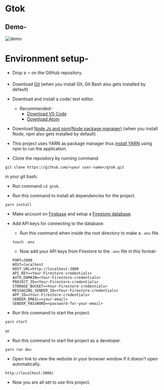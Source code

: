 # Gtok

## Demo-
![demo](assets/demo.gif)

# Environment setup-
* Drop a :star: on the GitHub repository.  

* Download [Git](https://git-scm.com/downloads) (when you install Git, Git Bash also gets installed by default)  

* Download and install a code/ text editor.
    - Recommended-
        - [Download VS Code](https://code.visualstudio.com/download)
        - [Download Atom](https://atom.io/)
  

* Download [Node Js and npm(Node package manager)](https://nodejs.org/en/) (when you install Node, npm also gets installed by default)  

* This project uses YARN as package manager thus [install YARN](https://classic.yarnpkg.com/en/docs/install/#windows-stable) using npm to run the application.

* Clone the repository by running command
```
git clone https://github.com/<your user-name>/gtok.git
```
in your git bash.  

* Run command `cd gtok`.  

* Run this command to install all dependencies for the project.
```
yarn install
```  

* Make account on [Firebase](https://console.firebase.google.com/) and setup a [Firestore database](https://firebase.google.com/docs/firestore/quickstart).  

* Add API keys for connecting to the database.  
  * Run this command when inside the root directory to make a `.env` file.
  ```
  touch .env
  ```
  * Now add your API keys from Firestore to the `.env` file in this format-
  ```
  PORT=3000
  HOST=localhost
  HOST_URL=http://localhost:3000
  API_KEY=<Your-Firestore-credentials>
  AUTH_DOMAIN=<Your-Firestore-credentials>
  PROJECT_ID=<Your-Firestore-credentials>
  STORAGE_BUCKET=<Your-Firestore-credentials>
  MESSAGING_SENDER_ID=<Your-Firestore-credentials>
  APP_ID=<Your-Firestore-credentials>
  SENDER_EMAIL=<your-email>
  SENDER_PASSWORD=<password-for-your-email>
  ```  

* Run this command to start the project.
```
yarn start
```  

or  

* Run this command to start the project as a developer.
```
yarn run dev
```  

* Open link to view the website in your browser window if it doesn't open automatically.
```
http://localhost:3000/
```  

* Now you are all set to use this project.